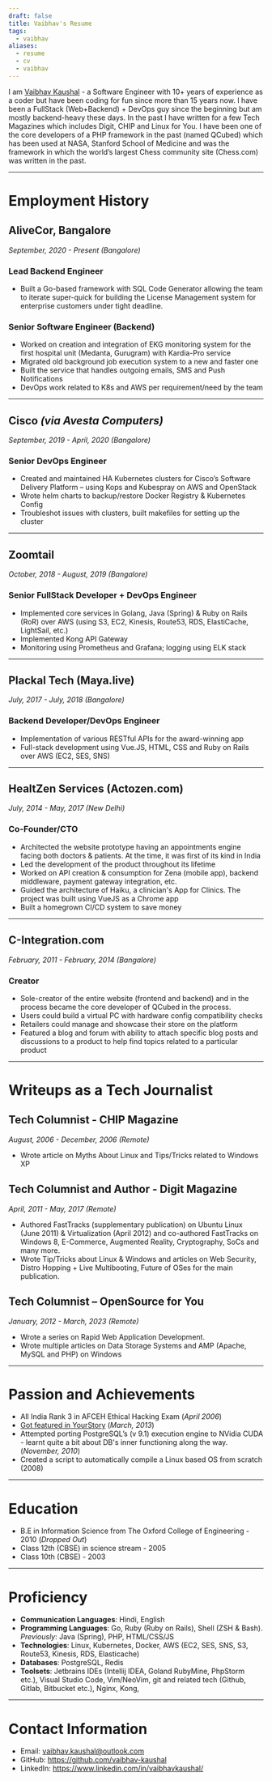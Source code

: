 ```yaml
---
draft: false
title: Vaibhav's Resume
tags:
  - vaibhav
aliases:
  - resume
  - cv
  - vaibhav
---
```

I am [Vaibhav Kaushal](https://www.linkedin.com/in/vaibhavkaushal/) - a Software Engineer with 10+ years of experience as a coder but have been coding for fun since more than 15 years now. I have been a FullStack (Web+Backend) + DevOps guy since the beginning but am mostly backend-heavy these days. In the past I have written for a few Tech Magazines which includes Digit, CHIP and Linux for You. I have been one of the core developers of a PHP framework in the past (named QCubed) which has been used at NASA, Stanford School of Medicine and was the framework in which the world’s largest Chess community site (Chess.com) was written in the past.

---
# Employment History
## AliveCor, Bangalore
*September, 2020 - Present (Bangalore)*
### Lead Backend Engineer
- Built a Go-based framework with SQL Code Generator allowing the team to iterate super-quick for building the License Management system for enterprise customers under tight deadline.
### Senior Software Engineer (Backend)
- Worked on creation and integration of EKG monitoring system for the first hospital unit (Medanta, Gurugram) with Kardia-Pro service 
- Migrated old background job execution system to a new and faster one
- Built the service that handles outgoing emails, SMS and Push Notifications
- DevOps work related to K8s and AWS per requirement/need by the team

---
## Cisco _(via Avesta Computers)_
*September, 2019 - April, 2020 (Bangalore)*
### Senior DevOps Engineer
- Created and maintained HA Kubernetes clusters for Cisco’s Software Delivery Platform – using Kops and Kubespray on AWS and OpenStack
- Wrote helm charts to backup/restore Docker Registry & Kubernetes Config
- Troubleshot issues with clusters, built makefiles for setting up the cluster

---
## Zoomtail
*October, 2018 - August, 2019 (Bangalore)*
### Senior FullStack Developer + DevOps Engineer
- Implemented core services in Golang, Java (Spring) & Ruby on Rails (RoR) over AWS (using S3, EC2, Kinesis, Route53, RDS, ElastiCache, LightSail, etc.)
- Implemented Kong API Gateway
- Monitoring using Prometheus and Grafana; logging using ELK stack

---
## Plackal Tech (Maya.live)
*July, 2017 - July, 2018 (Bangalore)*
### Backend Developer/DevOps Engineer
- Implementation of various RESTful APIs for the award-winning app
- Full-stack development using Vue.JS, HTML, CSS and Ruby on Rails over AWS (EC2, SES, SNS)

---
## HealtZen Services (Actozen.com)
*July, 2014 - May, 2017 (New Delhi)*
### Co-Founder/CTO
- Architected the website prototype having an appointments engine facing both doctors & patients. At the time, it was first of its kind in India
- Led the development of the product throughout its lifetime
- Worked on API creation & consumption for Zena (mobile app), backend middleware, payment gateway integration, etc.
- Guided the architecture of Haiku, a clinician's App for Clinics. The project was built using VueJS as a Chrome app
- Built a homegrown CI/CD system to save money

---

## C-Integration.com
*February, 2011 - February, 2014 (Bangalore)*
### Creator
- Sole-creator of the entire website (frontend and backend) and in the process became the core developer of QCubed in the process.
- Users could build a virtual PC with hardware config compatibility checks
- Retailers could manage and showcase their store on the platform
- Featured a blog and forum with ability to attach specific blog posts and discussions to a product to help find topics related to a particular product

---
# Writeups as a Tech Journalist
## Tech Columnist - CHIP Magazine
*August, 2006 - December, 2006 (Remote)*

- Wrote article on Myths About Linux and Tips/Tricks related to Windows XP

## Tech Columnist and Author - Digit Magazine
*April, 2011 - May, 2017 (Remote)*

- Authored FastTracks (supplementary publication) on Ubuntu Linux (June 2011) & Virtualization (April 2012) and co-authored FastTracks on Windows 8, E-Commerce, Augmented Reality, Cryptography, SoCs and many more.
- Wrote Tip/Tricks about Linux & Windows and articles on Web Security, Distro Hopping + Live Multibooting, Future of OSes for the main publication.

## Tech Columnist – OpenSource for You
*January, 2012 - March, 2023 (Remote)*

- Wrote a series on Rapid Web Application Development.
- Wrote multiple articles on Data Storage Systems and AMP (Apache, MySQL and PHP) on Windows

---
# Passion and Achievements

- All India Rank 3 in AFCEH Ethical Hacking Exam (*April 2006*)
- [Got featured in YourStory](http://bit.ly/vaibhav-yourstory) (*March, 2013*)
- Attempted porting PostgreSQL’s (v 9.1) execution engine to NVidia CUDA - learnt quite a bit about DB's inner functioning along the way. (*November, 2010*)
- Created a script to automatically compile a Linux based OS from scratch (2008)

---
# Education
- B.E in Information Science from The Oxford College of Engineering - 2010 (*Dropped Out*)
- Class 12th (CBSE) in science stream - 2005
- Class 10th (CBSE) - 2003

---
# Proficiency 
- **Communication Languages**: Hindi, English
- **Programming Languages**: Go, Ruby (Ruby on Rails), Shell (ZSH & Bash). *Previously*: Java (Spring), PHP, HTML/CSS/JS
- **Technologies**: Linux, Kubernetes, Docker, AWS (EC2, SES, SNS, S3, Route53, Kinesis, RDS, Elasticache)
- **Databases**: PostgreSQL, Redis
- **Toolsets**: Jetbrains IDEs (Intellij IDEA, Goland RubyMine, PhpStorm etc.), Visual Studio Code, Vim/NeoVim, git and related tech (Github, Gitlab, Bitbucket etc.), Nginx, Kong, 

---
# Contact Information
- Email: vaibhav.kaushal@outlook.com
- GitHub: https://github.com/vaibhav-kaushal
- LinkedIn: https://www.linkedin.com/in/vaibhavkaushal/






